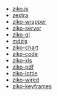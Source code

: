 - [ziko.js]() 
- [zextra]()
- [ziko-wrapper]()
- [ziko-server]()
- [ziko-gl]()
- [mdzjs]()
- [ziko-chart]()
- [ziko-code]()
- [ziko-xls]()
- [ziko-pdf]()
- [ziko-lottie]()
- [ziko-wired]()
- [ziko-keyframes]()

